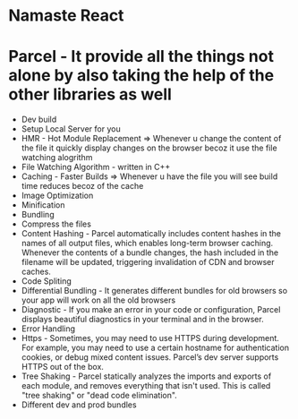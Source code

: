 # Namaste React 

# Parcel - It provide all the things not alone by also taking the help of the other libraries as well
- Dev build
- Setup Local Server for you
- HMR - Hot Module Replacement => Whenever u change the content of the file it quickly display changes on the browser becoz it use the file watching alogrithm
- File Watching Algorithm - written in C++ 
- Caching - Faster Builds => Whenever u have the file you will see build time reduces becoz of the cache
- Image Optimization
- Minification
- Bundling 
- Compress the files
- Content Hashing - Parcel automatically includes content hashes in the names of all output files, which enables long-term browser caching. Whenever the contents of a bundle changes, the hash included in the filename will be updated, triggering invalidation of CDN and browser caches.
- Code Spliting 
- Differential Bundling - It generates different bundles for old browsers so your app will work on all the old browsers
- Diagnostic - If you make an error in your code or configuration, Parcel displays beautiful diagnostics in your terminal and in the browser.
- Error Handling
- Https - Sometimes, you may need to use HTTPS during development. For example, you may need to use a certain hostname for authentication cookies, or debug mixed content issues. Parcel’s dev server supports HTTPS out of the box.
- Tree Shaking - Parcel statically analyzes the imports and exports of each module, and removes everything that isn't used. This is called "tree shaking" or "dead code elimination". 
- Different dev and prod bundles